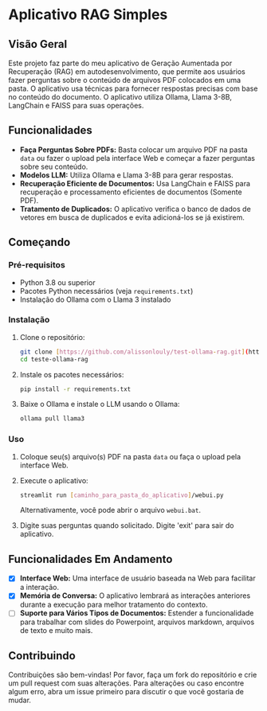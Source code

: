 # Aplicativo RAG Simples

## Visão Geral

Este projeto faz parte do meu aplicativo de Geração Aumentada por Recuperação (RAG) em autodesenvolvimento, que permite aos usuários fazer perguntas sobre o conteúdo de arquivos PDF colocados em uma pasta. O aplicativo usa técnicas para fornecer respostas precisas com base no conteúdo do documento. O aplicativo utiliza Ollama, Llama 3-8B, LangChain e FAISS para suas operações.

## Funcionalidades

- **Faça Perguntas Sobre PDFs:** Basta colocar um arquivo PDF na pasta `data` ou fazer o upload pela interface Web e começar a fazer perguntas sobre seu conteúdo.
- **Modelos LLM:** Utiliza Ollama e Llama 3-8B para gerar respostas.
- **Recuperação Eficiente de Documentos:** Usa LangChain e FAISS para recuperação e processamento eficientes de documentos (Somente PDF).
- **Tratamento de Duplicados:** O aplicativo verifica o banco de dados de vetores em busca de duplicados e evita adicioná-los se já existirem.

## Começando

### Pré-requisitos

- Python 3.8 ou superior
- Pacotes Python necessários (veja `requirements.txt`)
- Instalação do Ollama com o Llama 3 instalado

### Instalação

1. Clone o repositório:
   ```bash
   git clone [https://github.com/alissonlouly/test-ollama-rag.git](https://github.com/alissonlouly/test-ollama-rag.git)
   cd teste-ollama-rag
   ```
2. Instale os pacotes necessários:
   ```bash
   pip install -r requirements.txt
   ```
3. Baixe o Ollama e instale o LLM usando o Ollama:
   ```bash
   ollama pull llama3
   ```

### Uso

1. Coloque seu(s) arquivo(s) PDF na pasta `data` ou faça o upload pela interface Web.
2. Execute o aplicativo:

   ```bash
   streamlit run [caminho_para_pasta_do_aplicativo]/webui.py
   ```

   Alternativamente, você pode abrir o arquivo `webui.bat`.
3. Digite suas perguntas quando solicitado. Digite 'exit' para sair do aplicativo.

## Funcionalidades Em Andamento

- [X] **Interface Web:** Uma interface de usuário baseada na Web para facilitar a interação.
- [X] **Memória de Conversa:** O aplicativo lembrará as interações anteriores durante a execução para melhor tratamento do contexto.
- [ ] **Suporte para Vários Tipos de Documentos:** Estender a funcionalidade para trabalhar com slides do Powerpoint, arquivos markdown, arquivos de texto e muito mais.

## Contribuindo

Contribuições são bem-vindas! Por favor, faça um fork do repositório e crie um pull request com suas alterações. Para alterações ou caso encontre algum erro, abra um issue primeiro para discutir o que você gostaria de mudar.

